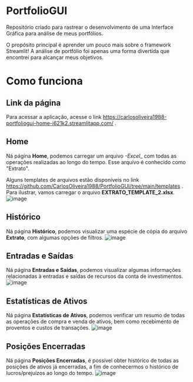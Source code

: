 # PortfolioGUI
Repositório criado para rastrear o desenvolvimento de uma Interface Gráfica para análise de meus portfólios.

O propósito principal é aprender um pouco mais sobre o framework Streamlit! A análise de portfólio foi apenas uma forma divertida que encontrei para alcançar meus objetivos.


# Como funciona

## Link da página
Para acessar a aplicação, acesse o link https://carlosoliveira1988-portfoliogui-home-i621k2.streamlitapp.com/ .


## Home
Ná página __Home__, podemos carregar um arquivo _-Excel__ com todas as operações realizadas ao longo do tempo. Esse arquivo é conhecido como "Extrato".

Alguns templates de arquivos estão disponíveis no link https://github.com/CarlosOliveira1988/PortfolioGUI/tree/main/templates . Para ilustrar, vamos carregar o arquivo __EXTRATO_TEMPLATE_2.xlsx__.
![image](https://user-images.githubusercontent.com/70613924/184448528-a861149f-eb85-49e2-8831-aac48ccb8a9e.png)


## Histórico

Ná página __Histórico__, podemos visualizar uma espécie de cópia do arquivo __Extrato__, com algumas opções de filtros.
![image](https://user-images.githubusercontent.com/70613924/184449339-c2d49e85-fe0d-4449-bfe1-b319c8841d13.png)


## Entradas e Saídas

Ná página __Entradas e Saídas__, podemos visualizar algumas informações relacionadas à entradas e saídas de recursos da conta de investimentos.
![image](https://user-images.githubusercontent.com/70613924/184449525-1b22383c-d1f7-49e2-9f69-962449973c4a.png)


## Estatísticas de Ativos

Ná página __Estatísticas de Ativos__, podemos verificar um resumo de todas as operações de compra e venda de ativos, bem como recebimento de proventos e custos de transações.
![image](https://user-images.githubusercontent.com/70613924/184449930-58fa1a82-d63d-4eab-a6dd-98a5f2833cdd.png)


## Posições Encerradas

Ná página __Posições Encerradas__, é possível obter histórico de todas as posições de ativos já encerradas, a fim de conhecermos o histórico de lucros/prejuízos ao longo do tempo.
![image](https://user-images.githubusercontent.com/70613924/184449747-f7bd2759-17e0-493e-a7c4-7846e6e99eaf.png)
